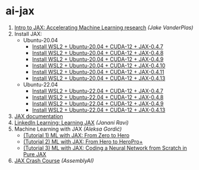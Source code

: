 # ai-jax

1. [Intro to JAX: Accelerating Machine Learning research](https://www.youtube.com/watch?v=WdTeDXsOSj4) _(Jake VanderPlas)_
2. Install JAX:
   * Ubuntu-20.04
     * [Install WSL2 + Ubuntu-20.04 + CUDA-12 + JAX-0.4.7](install/wsl2_ubuntu-20.04_cuda-12_jax-0.4.7.txt)
     * [Install WSL2 + Ubuntu-20.04 + CUDA-12 + JAX-0.4.8](install/wsl2_ubuntu-20.04_cuda-12_jax-0.4.8.txt)
     * [Install WSL2 + Ubuntu-20.04 + CUDA-12 + JAX-0.4.9](install/wsl2_ubuntu-20.04_cuda-12_jax-0.4.9.txt)
     * [Install WSL2 + Ubuntu-20.04 + CUDA-12 + JAX-0.4.10](install/wsl2_ubuntu-20.04_cuda-12_jax-0.4.10.txt)
     * [Install WSL2 + Ubuntu-20.04 + CUDA-12 + JAX-0.4.11](install/wsl2_ubuntu-20.04_cuda-12_jax-0.4.11.txt)
     * [Install WSL2 + Ubuntu-20.04 + CUDA-12 + JAX-0.4.13](install/wsl2_ubuntu-20.04_cuda-12_jax-0.4.13.txt)
   * Ubuntu-22.04
     * [Install WSL2 + Ubuntu-22.04 + CUDA-12 + JAX-0.4.7](install/wsl2_ubuntu-22.04_cuda-12_jax-0.4.7.txt)
     * [Install WSL2 + Ubuntu-22.04 + CUDA-12 + JAX-0.4.8](install/wsl2_ubuntu-22.04_cuda-12_jax-0.4.8.txt)
     * [Install WSL2 + Ubuntu-22.04 + CUDA-12 + JAX-0.4.9](install/wsl2_ubuntu-22.04_cuda-12_jax-0.4.9.txt)
     * [Install WSL2 + Ubuntu-22.04 + CUDA-12 + JAX-0.4.13](install/wsl2_ubuntu-22.04_cuda-12_jax-0.4.13.txt)
4. [JAX documentation](https://jax.readthedocs.io/en/latest/notebooks/quickstart.html)
5. [LinkedIn Learning: Learning JAX](https://www.linkedin.com/learning/learning-jax) _(Janani Ravi)_
6. Machine Learning with JAX _(Aleksa Gordić)_
   * [(Tutorial 1) ML with JAX: From Zero to Hero](https://www.youtube.com/watch?v=SstuvS-tVc0)
   * [(Tutorial 2) ML with JAX: From Hero to HeroPro+](https://www.youtube.com/watch?v=CQQaifxuFcs)
   * [(Tutorial 3) ML with JAX: Coding a Neural Network from Scratch in Pure JAX](https://www.youtube.com/watch?v=6_PqUPxRmjY)
7. [JAX Crash Course](https://www.youtube.com/watch?v=juo5G3t4qAo) _(AssemblyAI)_

